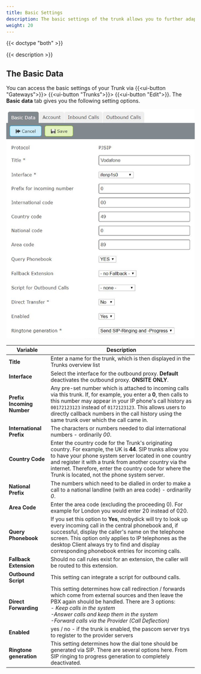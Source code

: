```yaml
---
title: Basic Settings
description: The basic settings of the trunk allows you to further adapt the data from the trunk templates.
weight: 20
---
```


{{< doctype "both"  >}}

{{< description >}}

## The Basic Data

You can access the basic settings of your Trunk via {{<ui-button "Gateways">}}> {{<ui-button "Trunks">}}> {{<ui-button "Edit">}}. The **Basic data** tab gives you the following setting options.

![Basesettings](basesettings_en.JPG?width=60%)

|Variable|Description|
|---|---|
|**Title**|Enter a name for the trunk, which is then displayed in the Trunks overview list |
|**Interface**|Select the interface for the outbound proxy. **Default** deactivates the outbound proxy. **ONSITE ONLY**.|
|**Prefix Incoming Number**|Any pre-set number which is attached to incoming calls via this trunk. If, for example, you enter a **0**, then calls to this number may appear in your IP phone's call history as `00172123123` instead of `0172123123`. This allows users to directly callback numbers in the call history using the same trunk over which the call came in.|
|**International Prefix**|The characters or numbers needed to dial international numbers - ordinarily *00*.|
|**Country Code**|Enter the country code for the Trunk's originating country. For example, the UK is **44**. SIP trunks allow you to have your phone system server located in one country and register it with a trunk from another country via the internet. Therefore, enter the country code for where the Trunk is located, not the phone system server. |
|**National Prefix**|The numbers which need to be dialled in order to make a call to a national landline (with an area code) - ordinarilly *0*.|
|**Area Code**|Enter the area code (excluding the proceeding 0). For example for London you would enter 20 instead of 020.|
|**Query Phonebook**|If you set this option to **Yes**, mobydick will try to look up every incoming call in the central phonebook and, if successful, display the caller's name on the telephone screen. This option only applies to IP telephones as the desktop Client always try to find and display corresponding phonebook entries for incoming calls.|
|**Fallback Extension**|Should no call rules exist for an extension, the caller will be routed to this extension.|
|**Outbound Script**|This setting can integrate a script for outbound calls.|
|**Direct Forwarding**|This setting determines how call redirection / forwards which come from external sources and then leave the PBX again should be handled. There are 3 options: <br>*- Keep calls in the system*<br>*-Answer calls and keep them in the system*<br>*-Forward calls via the Provider (Call Deflection)*|
|**Enabled**|yes / no - if the trunk is enabled, the pascom server trys to register to the provider servers|
|**Ringtone generation**|This setting determines how the dial tone should be generated via SIP. There are several options here. From SIP ringing to progress generation to completely deactivated.|
